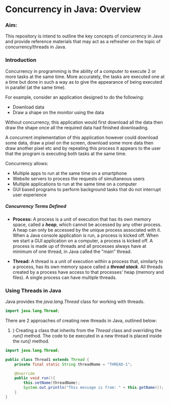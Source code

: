 # Concurrency in Java: Overview
### Aim:
This repository is intend to outline the key concepts of concurrency in Java and provide reference materials that may act as a refresher on the topic of concurrency/threads in Java.
### Introduction
Concurrency in programming is the ability of a computer to execute 2 or more tasks at the same time. More accurately, the tasks are executed one at a time but done in such a way as to give the appearance of being executed in parallel (at the same time).

For example, consider an application designed to do the following:
- Download data
- Draw a shape on the monitor using the data

Without concurrency, this application would first download all the data then draw the shape once all the required data had finished downloading.

A concurrent implementation of this application however could download some data, draw a pixel on the screen, download some more data then draw another pixel etc and by repeating this process it appears to the user that the program is executing both tasks at the same time.

Concurrency allows:
- Multiple apps to run at the same time on a smartphone
- Website servers to process the requests of simultaneous users
- Multiple applications to run at the same time on a computer
- GUI based programs to perform background tasks that do not interrupt user experience

##### Concurrency Terms Defined
- **Process:** A process is a unit of execution that has its own memory space, called a ***heap***, which cannot be accessed by any other process. A heap can only be accessed by the unique process associated with it. When a Java console application is run, a process is kicked off. When we start a GUI application on a computer, a process is kicked off. A process is made up of threads and all processes always have at minimum of one thread, in Java called the "main" thread.

- **Thread:** A thread is a unit of execution within a process that, similarly to a process, has its own memory space called a ***thread stack***. All threads created by a process have access to that processes' heap (memory and files). A single process can have multiple threads.

### Using Threads in Java
Java provides the *java.lang.Thread* class for working with threads.
```Java
import java.lang.Thread;
```
There are 2 approaches of creating new threads in Java, outlined below:
1. ) Creating a class that inherits from the *Thread* class and overriding the *run()* method. The code to be executed in a new thread is placed inside the *run()* method.

```java
import java.lang.Thread;

public class Thread1 extends Thread {
    private final static String threadName = "THREAD-1";

    @Override
    public void run(){
        this.setName(threadName);
        System.out.println("This message is from: " + this.getName());
    }
}
```

